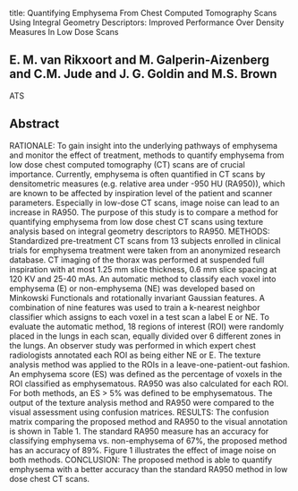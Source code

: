 title: Quantifying Emphysema From Chest Computed Tomography Scans Using Integral Geometry Descriptors: Improved Performance Over Density Measures In Low Dose Scans

## E. M. van Rikxoort and M. Galperin-Aizenberg and C.M. Jude and J. G. Goldin and M.S. Brown
ATS


## Abstract
RATIONALE: To gain insight into the underlying pathways of emphysema and monitor the effect of treatment, methods to quantify emphysema from low dose chest computed tomography (CT) scans are of crucial importance. Currently, emphysema is often quantified in CT scans by densitometric measures (e.g. relative area under -950 HU (RA950)), which are known to be affected by inspiration level of the patient and scanner parameters. Especially in low-dose CT scans, image noise can lead to an increase in RA950. The purpose of this study is to compare a method for quantifying emphysema from low dose chest CT scans using texture analysis based on integral geometry descriptors to RA950. METHODS: Standardized pre-treatment CT scans from 13 subjects enrolled in clinical trials for emphysema treatment were taken from an anonymized research database. CT imaging of the thorax was performed at suspended full inspiration with at most 1.25 mm slice thickness, 0.6 mm slice spacing at 120 KV and 25-40 mAs. An automatic method to classify each voxel into emphysema (E) or non-emphysema (NE) was developed based on Minkowski Functionals and rotationally invariant Gaussian features. A combination of nine features was used to train a k-nearest neighbor classifier which assigns to each voxel in a test scan a label E or NE. To evaluate the automatic method, 18 regions of interest (ROI) were randomly placed in the lungs in each scan, equally divided over 6 different zones in the lungs. An observer study was performed in which expert chest radiologists annotated each ROI as being either NE or E. The texture analysis method was applied to the ROIs in a leave-one-patient-out fashion. An emphysema score (ES) was defined as the percentage of voxels in the ROI classified as emphysematous. RA950 was also calculated for each ROI. For both methods, an ES > 5% was defined to be emphysematous. The output of the texture analysis method and RA950 were compared to the visual assessment using confusion matrices. RESULTS: The confusion matrix comparing the proposed method and RA950 to the visual annotation is shown in Table 1. The standard RA950 measure has an accuracy for classifying emphysema vs. non-emphysema of 67%, the proposed method has an accuracy of 89%. Figure 1 illustrates the effect of image noise on both methods. CONCLUSION: The proposed method is able to quantify emphysema with a better accuracy than the standard RA950 method in low dose chest CT scans.

